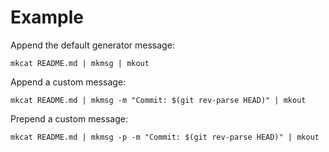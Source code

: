 # Example

Append the default generator message:

```shell
mkcat README.md | mkmsg | mkout
```

Append a custom message:

```shell
mkcat README.md | mkmsg -m "Commit: $(git rev-parse HEAD)" | mkout
```

Prepend a custom message:

```shell
mkcat README.md | mkmsg -p -m "Commit: $(git rev-parse HEAD)" | mkout
```


